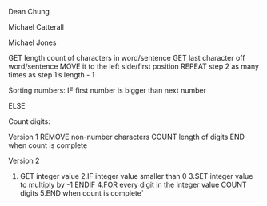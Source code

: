 Dean Chung

Michael Catterall

Michael Jones


GET length count of characters in word/sentence
GET last character off word/sentence
MOVE it to the left side/first position
REPEAT step 2 as many times as step 1’s length - 1


Sorting numbers:
IF first number is bigger than next number
    
ELSE

Count digits:

Version 1
REMOVE non-number characters
COUNT length of digits
END when count is complete

Version 2
1.   GET integer value
2.IF integer value smaller than 0
3.SET integer value to multiply by -1
   ENDIF
4.FOR every digit in the integer value
   COUNT digits
5.END when count is complete`
